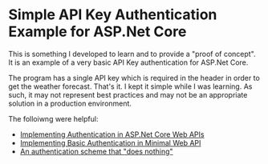# Simple API Key Authentication Example for ASP.Net Core

This is something I developed to learn and to provide a "proof of concept". It is an example of a very basic API Key authentication for ASP.Net Core.

The program has a single API key which is required in the header in order to get the weather forecast. That's it. I kept it simple while I was learning. As such, it may not represent best practices and may not be an appropriate solution in a production environment.

The folloiwng were helpful:

- [Implementing Authentication in ASP.Net Core Web APIs](https://www.endpointdev.com/blog/2022/06/implementing-authentication-in-asp.net-core-web-apis/)
- [Implementing Basic Authentication in Minimal Web API](https://dotnetthoughts.net/implementing-basic-authentication-in-minimal-webapi/)
- [An authentication scheme that "does nothing"](https://stackoverflow.com/a/55600487)
